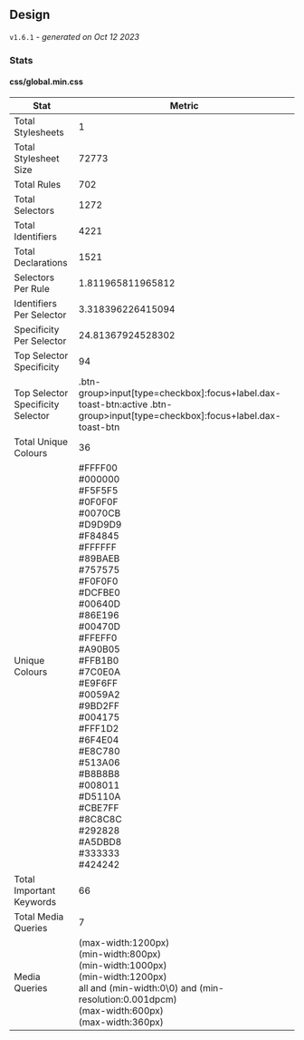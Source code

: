 ## Design
`v1.6.1` - *generated on Oct 12 2023*
### Stats
#### css/global.min.css
|Stat|Metric|
|---|---|
|Total Stylesheets|1|
|Total Stylesheet Size|72773|
|Total Rules|702|
|Total Selectors|1272|
|Total Identifiers|4221|
|Total Declarations|1521|
|Selectors Per Rule|1.811965811965812|
|Identifiers Per Selector|3.318396226415094|
|Specificity Per Selector|24.81367924528302|
|Top Selector Specificity|94|
|Top Selector Specificity Selector|.btn-group>input[type=checkbox]:focus+label.dax-toast-btn:active .btn-group>input[type=checkbox]:focus+label.dax-toast-btn|
|Total Unique Colours|36|
|Unique Colours|#FFFF00<br/>#000000<br/>#F5F5F5<br/>#0F0F0F<br/>#0070CB<br/>#D9D9D9<br/>#F84845<br/>#FFFFFF<br/>#89BAEB<br/>#757575<br/>#F0F0F0<br/>#DCFBE0<br/>#00640D<br/>#86E196<br/>#00470D<br/>#FFEFF0<br/>#A90B05<br/>#FFB1B0<br/>#7C0E0A<br/>#E9F6FF<br/>#0059A2<br/>#9BD2FF<br/>#004175<br/>#FFF1D2<br/>#6F4E04<br/>#E8C780<br/>#513A06<br/>#B8B8B8<br/>#008011<br/>#D5110A<br/>#CBE7FF<br/>#8C8C8C<br/>#292828<br/>#A5DBD8<br/>#333333<br/>#424242|
|Total Important Keywords|66|
|Total Media Queries|7|
|Media Queries|(max-width:1200px)<br/>(min-width:800px)<br/>(min-width:1000px)<br/>(min-width:1200px)<br/>all and (min-width:0\0) and (min-resolution:0.001dpcm)<br/>(max-width:600px)<br/>(max-width:360px)|